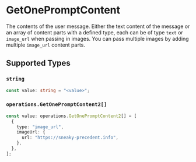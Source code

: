 # GetOnePromptContent

The contents of the user message. Either the text content of the message or an array of content parts with a defined type, each can be of type `text` or `image_url` when passing in images. You can pass multiple images by adding multiple `image_url` content parts. 


## Supported Types

### `string`

```typescript
const value: string = "<value>";
```

### `operations.GetOnePromptContent2[]`

```typescript
const value: operations.GetOnePromptContent2[] = [
  {
    type: "image_url",
    imageUrl: {
      url: "https://sneaky-precedent.info",
    },
  },
];
```

